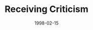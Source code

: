 ---
layout: message
category: message
series: "The Jagged Edge"
title: "Receiving Criticism"
date: 1998-02-15
message_id: 454
---